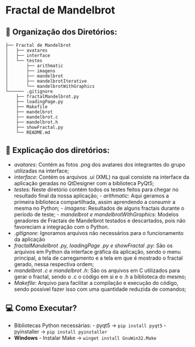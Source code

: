 # Fractal de Mandelbrot

## **📂 Organização dos Diretórios**:

```
├── Fractal de Mandelbrot
│   ├── avatares
│   ├── interface
│   └── testes
│       ├── arithmatic
│       ├── imagens
│       ├── mandelbrot
│       ├── mandelbrotIterative
│       └── mandelbrotWithGraphics
└────── .gitignore
    ├── fractalMandelbrot.py
    ├── loadingPage.py
    ├── Makefile
    ├── mandelbrot
    ├── mandelbrot.c
    ├── mandelbrot.h
    ├── showFractal.py
    └── README.md
```

## **🤔 Explicação dos diretórios**:

- _avatares_: Contém as fotos .png dos avatares dos integrantes do grupo utilizadas na interface;
- _interface_: Contém os arquivos .ui (XML) na qual consiste na interface da aplicação geradas no QtDesigner com a biblioteca PyQt5;
- _testes_: Neste diretório contém todos os testes feitos para chegar no resultado final da nossa aplicação; - _arithmatic_: Aqui geramos a primeira biblioteca compartilhada, assim aprendendo a consumir a mesma no Python; - _imagens_: Resultados de alguns fractais durante o período de teste; - _mandelbrot e mandelbrotWithGraphics_: Modelos geradores de Fractais de Mandelbrot testados e descartados, pois não favoreciam a integração com o Python.
- _.gitignore_: Ignoramos arquivos não necessários para o funcionamento da aplicação
- _fractalMandelbrot .py, loadingPage .py e showFractal .py_: São os arquivos em Python da interface gráfica da aplicação, sendo o menu principal, a tela de carregamento e a tela em que é mostrado o fractal gerado, nessa respectiva ordem;
- _mandelbrot .c e mandelbrot .h_: São os arquivos em C utilizados para gerar o fractal, sendo o .c o código em si e o .h a biblioteca do mesmo;
- _Makefile_: Arquivo para facilitar a compilação e execução do código, sendo possível fazer isso com uma quantidade reduzida de comandos;

## **💻 Como Executar?**

- Bibliotecas Python necessárias: - pyqt5 -> `pip install pyqt5` - pyinstaller -> `pip install pyinstaller`
- **Windows** - Instalar Make -> `winget install GnuWin32.Make`
